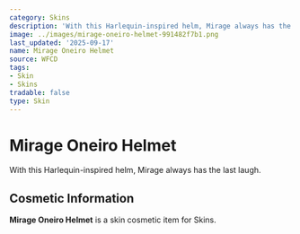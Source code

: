 ```yaml
---
category: Skins
description: 'With this Harlequin-inspired helm, Mirage always has the last laugh. '
image: ../images/mirage-oneiro-helmet-991482f7b1.png
last_updated: '2025-09-17'
name: Mirage Oneiro Helmet
source: WFCD
tags:
- Skin
- Skins
tradable: false
type: Skin
---
```


# Mirage Oneiro Helmet

With this Harlequin-inspired helm, Mirage always has the last laugh. 

## Cosmetic Information

**Mirage Oneiro Helmet** is a skin cosmetic item for Skins.

